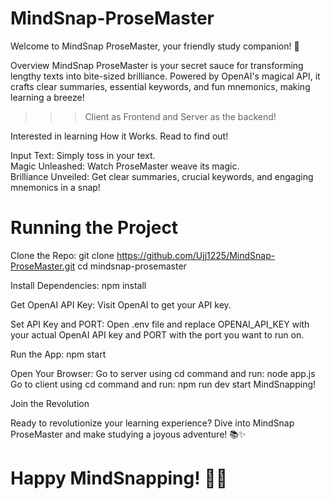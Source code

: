 # MindSnap-ProseMaster

Welcome to MindSnap ProseMaster, your friendly study companion! 🚀

Overview
MindSnap ProseMaster is your secret sauce for transforming lengthy texts into bite-sized brilliance. Powered by OpenAI's magical API, it crafts clear summaries, essential keywords, and fun mnemonics, making learning a breeze!

>>> Client as Frontend and Server as the backend! 

Interested in learning How it Works. Read to find out!

Input Text: Simply toss in your text.  
Magic Unleashed: Watch ProseMaster weave its magic.  
Brilliance Unveiled: Get clear summaries, crucial keywords, and engaging mnemonics in a snap!  

# Running the Project

Clone the Repo:
    git clone https://github.com/Ujj1225/MindSnap-ProseMaster.git
    cd mindsnap-prosemaster

Install Dependencies:
    npm install

Get OpenAI API Key:
    Visit OpenAI to get your API key.

Set API Key and PORT:
    Open .env file and replace OPENAI_API_KEY with your actual OpenAI API key and PORT with the port you want to run on. 

Run the App:
    npm start

Open Your Browser:
    Go to server using cd command and run: node app.js  
    Go to client using cd command and run: npm run dev
    start MindSnapping!

Join the Revolution

Ready to revolutionize your learning experience? Dive into MindSnap ProseMaster and make studying a joyous adventure! 📚✨

# Happy MindSnapping! 🚀🌟